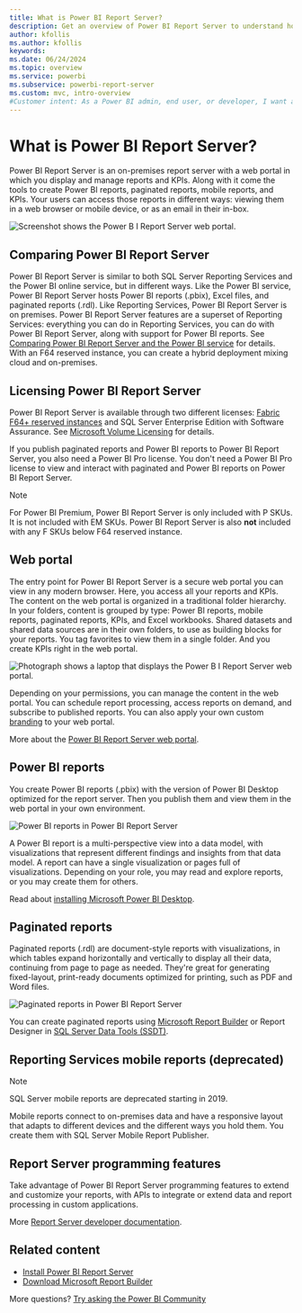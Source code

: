 ```yaml
---
title: What is Power BI Report Server?
description: Get an overview of Power BI Report Server to understand how it fits in with SQL Server Reporting Services (SSRS) and the rest of Power BI.
author: kfollis
ms.author: kfollis
keywords: 
ms.date: 06/24/2024
ms.topic: overview
ms.service: powerbi
ms.subservice: powerbi-report-server
ms.custom: mvc, intro-overview
#Customer intent: As a Power BI admin, end user, or developer, I want an overview of Power BI Report Server so I understand how it fits in with SSRS and the Power BI service.
---
```

# What is Power BI Report Server?

Power BI Report Server is an on-premises report server with a web portal in which you display and manage reports and KPIs. Along with it come the tools to create Power BI reports, paginated reports, mobile reports, and KPIs. Your users can access those reports in different ways: viewing them in a web browser or mobile device, or as an email in their in-box.

![Screenshot shows the Power B I Report Server web portal.](media/get-started/power-bi-report-server-overview.png)

## Comparing Power BI Report Server 
Power BI Report Server is similar to both SQL Server Reporting Services and the Power BI online service, but in different ways. Like the Power BI service, Power BI Report Server hosts Power BI reports (.pbix), Excel files, and paginated reports (.rdl). Like Reporting Services, Power BI Report Server is on premises. Power BI Report Server features are a superset of Reporting Services: everything you can do in Reporting Services, you can do with Power BI Report Server, along with support for Power BI reports. See [Comparing Power BI Report Server and the Power BI service](compare-report-server-service.md) for details. With an F64 reserved instance, you can create a hybrid deployment mixing cloud and on-premises.

## Licensing Power BI Report Server
Power BI Report Server is available through two different licenses: [Fabric F64+ reserved instances](/fabric/enterprise/licenses) and SQL Server Enterprise Edition with Software Assurance. See [Microsoft Volume Licensing](https://www.microsoftvolumelicensing.com/DocumentSearch.aspx?Mode=3&DocumentTypeId=1&ShowArchived=True) for details. 

If you publish paginated reports and Power BI reports to Power BI Report Server, you also need a Power BI Pro license. You don't need a Power BI Pro license to view and interact with paginated and Power BI reports on Power BI Report Server.

> [!NOTE]
> For Power BI Premium, Power BI Report Server is only included with P SKUs. It is not included with EM SKUs. Power BI Report Server is also **not** included with any F SKUs below F64 reserved instance.

## Web portal
The entry point for Power BI Report Server is a secure web portal you can view in any modern browser. Here, you access all your reports and KPIs. The content on the web portal is organized in a traditional folder hierarchy. In your folders, content is grouped by type: Power BI reports, mobile reports, paginated reports, KPIs, and Excel workbooks. Shared datasets and shared data sources are in their own folders, to use as building blocks for your reports. You tag favorites to view them in a single folder. And you create KPIs right in the web portal. 

![Photograph shows a laptop that displays the Power B I Report Server web portal.](media/get-started/web-portal.png)

Depending on your permissions, you can manage the content in the web portal. You can schedule report processing, access reports on demand, and subscribe to published reports. You can also apply your own custom [branding](/sql/reporting-services/branding-the-web-portal) to your web portal. 

More about the [Power BI Report Server web portal](/sql/reporting-services/web-portal-ssrs-native-mode).

## Power BI reports
You create Power BI reports (.pbix) with the version of Power BI Desktop optimized for the report server. Then you publish them and view them in the web portal in your own environment.

![Power BI reports in Power BI Report Server](media/get-started/report-server-power-bi-reports.png)

A Power BI report is a multi-perspective view into a data model, with visualizations that represent different findings and insights from that data model.  A report can have a single visualization or pages full of visualizations. Depending on your role, you may read and explore reports, or you may create them for others.

Read about [installing Microsoft Power BI Desktop](install-powerbi-desktop.md).

## Paginated reports
Paginated reports (.rdl) are document-style reports with visualizations, in which tables expand horizontally and vertically to display all their data, continuing from page to page as needed. They're great for generating fixed-layout, print-ready documents optimized for printing, such as PDF and Word files. 

![Paginated reports in Power BI Report Server](media/get-started/paginated-reports.png)

You can create paginated reports using [Microsoft Report Builder](/sql/reporting-services/report-builder/report-builder-in-sql-server-2016) or Report Designer in [SQL Server Data Tools (SSDT)](/sql/reporting-services/tools/reporting-services-in-sql-server-data-tools-ssdt).

## Reporting Services mobile reports (deprecated)

> [!NOTE]
> SQL Server mobile reports are deprecated starting in 2019.

Mobile reports connect to on-premises data and have a responsive layout that adapts to different devices and the different ways you hold them. You create them with SQL Server Mobile Report Publisher.

## Report Server programming features
Take advantage of Power BI Report Server programming features to extend and customize your reports, with APIs to integrate or extend data and report processing in custom applications.

More [Report Server developer documentation](/sql/reporting-services/reporting-services-developer-documentation).

## Related content

* [Install Power BI Report Server](install-report-server.md)  
* [Download Microsoft Report Builder](https://www.microsoft.com/download/details.aspx?id=53613)  

More questions? [Try asking the Power BI Community](https://community.powerbi.com/)
